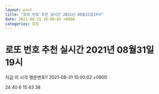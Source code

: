 ```yaml
---
layout: post
title: "로또 번호 추천 실시간 2021년 08월31일19시"
date: 2021-08-31 10:00:02 +0900
categories: 로또
---
```


# 로또 번호 추천 실시간 2021년 08월31일19시

지금 이 시각 행운번호!! 2021-08-31 10:00:02 +0900

 24  40  6  15  43  38 

